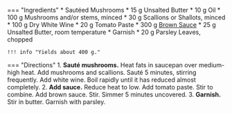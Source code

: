 === "Ingredients"
    * Sautéed Mushrooms
        * 15 g Unsalted Butter
        * 10 g Oil
        * 100 g Mushrooms and/or stems, minced
        * 30 g Scallions or Shallots, minced
        * 100 g Dry White Wine
    * 20 g Tomato Paste
    * 300 g [Brown Sauce](./index.md)
    * 25 g Unsalted Butter, room temperature
    * Garnish
        * 20 g Parsley Leaves, chopped

    !!! info "Yields about 400 g."

=== "Directions"
    1. **Sauté mushrooms.** Heat fats in saucepan over medium-high heat. Add mushrooms and scallions. Sauté 5 minutes, stirring frequently. Add white wine. Boil rapidly until it has reduced almost completely.
    2. **Add sauce.** Reduce heat to low. Add tomato paste. Stir to combine. Add brown sauce. Stir. Simmer 5 minutes uncovered.
    3. **Garnish.** Stir in butter. Garnish with parsley.

[^1]: {{ cite.child_french_cooking }}
